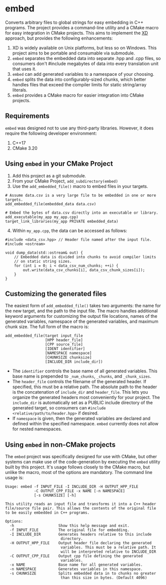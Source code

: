 # embed
Converts arbitrary files to global strings for easy embedding in C++ programs. The project
provides a command-line utility and a CMake macro for easy integration in CMake projects.
This aims to implement the [XD](https://stackoverflow.com/a/7288516/1123681) approach, but
provides the following enhancements:
1. XD is widely available on Unix platforms, but less so on Windows. This project aims
to be portable and consumable via submodule.
1. `embed` separates the embedded data into separate .hpp and .cpp files, so consumers
don't #include megabytes of data into every translation unit that uses it.
1. `embed` can add generated variables to a namespace of your choosing.
1. `embed` splits the data into configurably-sized chunks, which better handles files that
exceed the compiler limits for static string/array literals.
1. `embed` provides a CMake macro for easier integration into CMake projects.

## Requirements
`embed` was designed not to use any third-party libraries. However, it does require
the following developer environment:
1. C++17
1. CMake 3.20

## Using `embed` in your CMake Project
1. Add this project as a git submodule.
1. From your CMake Project, `add_subdirectory(embed)`
1. Use the `add_embedded_file()` macro to embed files in your targets.
```
# Assume data.csv is a very large file to be embedded in one or more targets.
add_embedded_file(embedded_data data.csv)

# Embed the bytes of data.csv directly into an executable or library.
add_executable(my_app my_app.cpp)
target_link_libraries(my_app PRIVATE embedded_data)
```
4. Within `my_app.cpp`, the data can be accessed as follows:
```
#include <data_csv.hpp> // Header file named after the input file.
#include <ostream>

void dump_data(std::ostream& out) {
    // Embedded data is divided into chunks to avoid compiler limits
    // on static string sizes.
    for (int i = 0; i < data_csv_num_chunks; ++i) {
        out.write(data_csv_chunks[i], data_csv_chunk_sizes[i]);
    }
}
```

## Customizing the generated files
The easiest form of `add_embedded_file()` takes two arguments: the name for the new target,
and the path to the input file. The macro handles additional keyword arguments for customizing
the output file locations, names of the generated variables, namespace of the generated
variables, and maximum chunk size. The full form of the macro is:
```
add_embedded_file(target input_file
                  [HPP header_file]
                  [CPP source_file]
                  [IDENT identifier]
                  [NAMESPACE namespace]
                  [CHUNKSIZE chunksize]
                  [INCLUDE_DIR include_dir])
```
- The `identifier` controls the base name of all generated variables. This base name is
prepended to `_num_chunks`, `_chunks`, and `_chunk_sizes`.
- The `header_file` controls the filename of the generated header. If specified, this
must be a relative path. The absolute path to the header is the concatenation of
`include_dir` and `header_file`. This lets you organize the generated headers most
conveniently for your project. The `include_dir` is automatically set as a PUBLIC
include directory of the generated target, so consumers can
`#include <relative/path/to/header.hpp>` if desired.
- If `namespace` is given, then the generated variables are declared and defined within the
specified namespace. `embed` currently does not allow for nested namespaces.

## Using `embed` in non-CMake projects
The `embed` project was specifically designed for use with CMake, but other systems can
make use of the code-generation by executing the `embed` utility built by this project.
It's usage follows closely to the CMake macro, but unlike the macro, most of the options
are mandatory. The command line usage is:
```
Usage: embed -f INPUT_FILE -I INCLUDE_DIR -H OUTPUT_HPP_FILE
             -C OUTPUT_CPP_FILE -x NAME [-n NAMESPACE]
             [-s CHUNKSIZE] [-h]

This utility reads an input file and transforms it into a C++ header
file/source file pair. This allows the contents of the original file
to be easily embedded in C++ programs.

Options:
  -h                    Show this help message and exit.
  -f INPUT_FILE         The original file for embedding.
  -I INCLUDE_DIR        Generates headers relative to this include
                         directory.
  -H OUTPUT_HPP_FILE    Output header file declaring the generated
                         variables. This must be a relative path. It
                         will be interpreted relative to INCLUDE_DIR
  -C OUTPUT_CPP_FILE    Output cpp file defining the generated
                         variables.
  -x NAME               Base name for all generated variables.
  -n NAMESPACE          Generates variables in this namespace.
  -s CHUNKSIZE          Splits embedded data in to chunks no greater
                         than this size in bytes. (Default 4096)
```